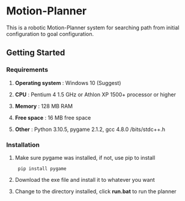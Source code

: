 # Motion-Planner

This is a robotic Motion-Planner system for searching path from initial configuration to goal configuration.

## Getting Started

### Requirements

1. **Operating system**	: Windows 10 (Suggest)

2. **CPU** : Pentium 4 1.5 GHz or Athlon XP 1500+ processor or higher

3. **Memory** : 128 MB RAM

4. **Free space** : 16 MB free space

5. **Other** : Python 3.10.5, pygame 2.1.2, gcc 4.8.0 /bits/stdc++.h 

### Installation

1. Make sure pygame was installed, if not, use pip to install

   ```
    pip install pygame 
   ```
   
2. Download the exe file and install it to whatever you want

3. Change to the directory installed, click **run.bat** to run the planner 
